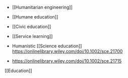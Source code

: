 - [[Humanitarian engineering]]
- [[Humane education]]
- [[Civic education]]
- [[Service learning]]

- Humanistic [[Science education]] https://onlinelibrary.wiley.com/doi/10.1002/sce.21700
- https://onlinelibrary.wiley.com/doi/10.1002/sce.21715

[[Education]]
